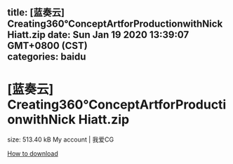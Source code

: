 
title: [蓝奏云]   Creating360°ConceptArtforProductionwithNick Hiatt.zip
date: Sun Jan 19 2020 13:39:07 GMT+0800 (CST)    
categories: baidu
---

# [蓝奏云]   Creating360°ConceptArtforProductionwithNick Hiatt.zip
size: 513.40 kB
 My account | 我爱CG
 

[How to download](https://bpcam.bemobtrk.com/go/2ceec3aa-1ca2-46d6-b9ff-aaa5c184517c?jno=3830)